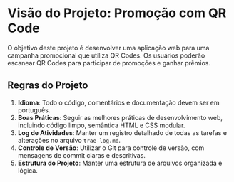 # Visão do Projeto: Promoção com QR Code

O objetivo deste projeto é desenvolver uma aplicação web para uma campanha promocional que utiliza QR Codes. Os usuários poderão escanear QR Codes para participar de promoções e ganhar prêmios.

## Regras do Projeto

1.  **Idioma**: Todo o código, comentários e documentação devem ser em português.
2.  **Boas Práticas**: Seguir as melhores práticas de desenvolvimento web, incluindo código limpo, semântica HTML e CSS modular.
3.  **Log de Atividades**: Manter um registro detalhado de todas as tarefas e alterações no arquivo `trae-log.md`.
4.  **Controle de Versão**: Utilizar o Git para controle de versão, com mensagens de commit claras e descritivas.
5.  **Estrutura do Projeto**: Manter uma estrutura de arquivos organizada e lógica.
